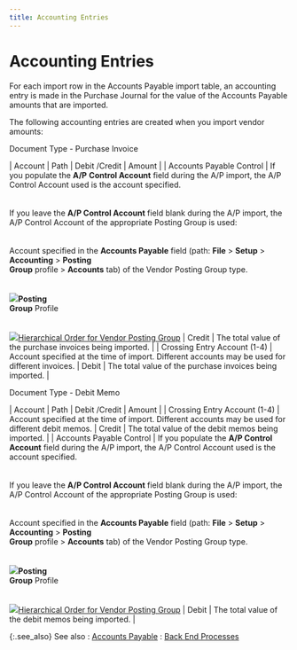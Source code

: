```yaml
---
title: Accounting Entries
---
```


# Accounting Entries


For each import row in the Accounts Payable import table, an accounting  entry is made in the Purchase Journal for the value of the Accounts Payable  amounts that are imported.


The following accounting entries are created when you import vendor  amounts:


Document Type - Purchase Invoice


| Account | Path | Debit /Credit | Amount |
| Accounts Payable Control | If you populate the **A/P** **Control Account** field during the A/P  import, the A/P Control Account used is the account specified.<br/><br/><br/>If you leave the **A/P Control Account**  field blank during the A/P import, the A/P Control Account of the appropriate  Posting Group is used:<br/><br/><br/>Account specified in the **Accounts Payable**  field (path: **File** > **Setup**  > **Accounting** > **Posting <br/> Group** profile > **Accounts**  tab) of the Vendor Posting Group type.<br/><br/><br/>![]({{site.utl_baseurl}}/img/lens.gif)**Posting <br/> Group** Profile<br/><br/><br/>![]({{site.utl_baseurl}}/img/lens.gif)[Hierarchical  Order for Vendor Posting Group]({{site.bp_chm}}/misc/hierarchical_order_for_vendor_posting_group_misc_tab.html) | Credit | The total value of the purchase invoices being imported. |
| Crossing Entry Account (1-4) | Account specified at the time of import. Different accounts may be used  for different invoices. | Debit | The total value of the purchase invoices being imported. |



Document Type - Debit Memo


| Account | Path | Debit /Credit | Amount |
| Crossing Entry Account (1-4) | Account specified at the time of import. Different accounts may be used  for different debit memos. | Credit | The total value of the debit memos being imported. |
| Accounts Payable Control | If you populate the **A/P Control Account**  field during the A/P import, the A/P Control Account used is the account  specified.<br/><br/><br/>If you leave the **A/P Control Account**  field blank during the A/P import, the A/P Control Account of the appropriate  Posting Group is used:<br/><br/><br/>Account specified in the **Accounts Payable**  field (path: **File** > **Setup**  > **Accounting** > **Posting <br/> Group** profile > **Accounts**  tab) of the Vendor Posting Group type.<br/><br/><br/>![]({{site.utl_baseurl}}/img/lens.gif)**Posting <br/> Group** Profile<br/><br/><br/>![]({{site.utl_baseurl}}/img/lens.gif)[Hierarchical  Order for Vendor Posting Group]({{site.bp_chm}}/misc/hierarchical_order_for_vendor_posting_group_misc_tab.html) | Debit | The total value of the debit memos being imported. |



{:.see_also}
See also
: [Accounts  Payable]({{site.utl_baseurl}}/db-utils/data-import/wizard/accounting-entries/payable/vendor_invoices_accounting_entries_utility_content.html)
: [Back  End Processes]({{site.utl_baseurl}}/db-utils/data-import/wizard/accounting-entries/payable/backend_processes_for_vendor_invoices_utility_content.html)
